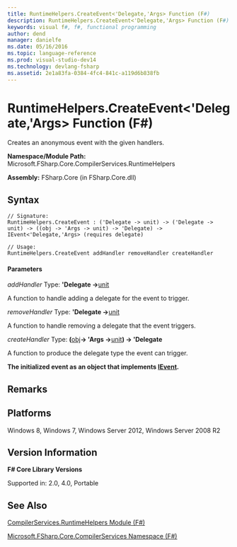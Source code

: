 ```yaml
---
title: RuntimeHelpers.CreateEvent<'Delegate,'Args> Function (F#)
description: RuntimeHelpers.CreateEvent<'Delegate,'Args> Function (F#)
keywords: visual f#, f#, functional programming
author: dend
manager: danielfe
ms.date: 05/16/2016
ms.topic: language-reference
ms.prod: visual-studio-dev14
ms.technology: devlang-fsharp
ms.assetid: 2e1a83fa-0384-4fc4-841c-a119d6b838fb 
---
```


# RuntimeHelpers.CreateEvent<'Delegate,'Args> Function (F#)

Creates an anonymous event with the given handlers.

**Namespace/Module Path:** Microsoft.FSharp.Core.CompilerServices.RuntimeHelpers

**Assembly:** FSharp.Core (in FSharp.Core.dll)


## Syntax

```
// Signature:
RuntimeHelpers.CreateEvent : ('Delegate -> unit) -> ('Delegate -> unit) -> ((obj -> 'Args -> unit) -> 'Delegate) -> IEvent<'Delegate,'Args> (requires delegate)

// Usage:
RuntimeHelpers.CreateEvent addHandler removeHandler createHandler
```

#### Parameters
*addHandler*
Type: **'Delegate -&gt;**[unit](https://msdn.microsoft.com/library/00b837c2-6c8a-483a-87d3-0479c64037a7)


A function to handle adding a delegate for the event to trigger.


*removeHandler*
Type: **'Delegate -&gt;**[unit](https://msdn.microsoft.com/library/00b837c2-6c8a-483a-87d3-0479c64037a7)


A function to handle removing a delegate that the event triggers.


*createHandler*
Type: **(**[obj](https://msdn.microsoft.com/library/dcf2430f-702b-40e5-a0a1-97518bf137f7)**-&gt; 'Args -&gt;**[unit](https://msdn.microsoft.com/library/00b837c2-6c8a-483a-87d3-0479c64037a7)**) -&gt;   'Delegate**


A function to produce the delegate type the event can trigger.



**The initialized event as an object that implements [IEvent](https://msdn.microsoft.com/library/8dbca0df-f8a1-40bd-8d50-aa26f6a8b862).**
## Remarks

## Platforms
Windows 8, Windows 7, Windows Server 2012, Windows Server 2008 R2


## Version Information
**F# Core Library Versions**

Supported in: 2.0, 4.0, Portable




## See Also
[CompilerServices.RuntimeHelpers Module &#40;F&#35;&#41;](CompilerServices.RuntimeHelpers-Module-%5BFSharp%5D.md)

[Microsoft.FSharp.Core.CompilerServices Namespace &#40;F&#35;&#41;](Microsoft.FSharp.Core.CompilerServices-Namespace-%5BFSharp%5D.md)

